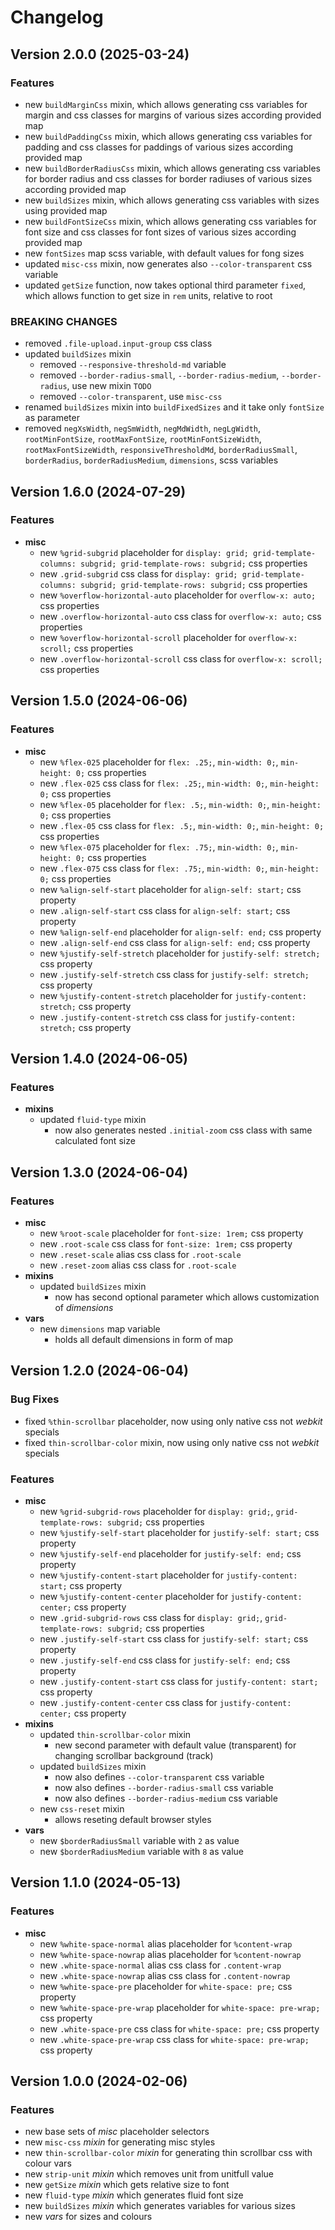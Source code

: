 # Changelog

## Version 2.0.0 (2025-03-24)

### Features

- new `buildMarginCss` mixin, which allows generating css variables for margin and css classes for margins of various sizes according provided map
- new `buildPaddingCss` mixin, which allows generating css variables for padding and css classes for paddings of various sizes according provided map
- new `buildBorderRadiusCss` mixin, which allows generating css variables for border radius and css classes for border radiuses of various sizes according provided map
- new `buildSizes` mixin, which allows generating css variables with sizes using provided map
- new `buildFontSizeCss` mixin, which allows generating css variables for font size and css classes for font sizes of various sizes according provided map
- new `fontSizes` map scss variable, with default values for fong sizes
- updated `misc-css` mixin, now generates also `--color-transparent` css variable
- updated `getSize` function, now takes optional third parameter `fixed`, which allows function to get size in `rem` units, relative to root

### BREAKING CHANGES

- removed `.file-upload.input-group` css class
- updated `buildSizes` mixin
    - removed `--responsive-threshold-md` variable
    - removed `--border-radius-small`, `--border-radius-medium`, `--border-radius`, use new mixin `TODO`
    - removed `--color-transparent`, use `misc-css`
- renamed `buildSizes` mixin into `buildFixedSizes` and it take only `fontSize` as parameter
- removed `negXsWidth`, `negSmWidth`, `negMdWidth`, `negLgWidth`, `rootMinFontSize`, `rootMaxFontSize`, `rootMinFontSizeWidth`, `rootMaxFontSizeWidth`, `responsiveThresholdMd`, `borderRadiusSmall`, `borderRadius`, `borderRadiusMedium`, `dimensions`,  scss variables

## Version 1.6.0 (2024-07-29)

### Features

- **misc**
    - new `%grid-subgrid` placeholder for `display: grid; grid-template-columns: subgrid; grid-template-rows: subgrid;` css properties
    - new `.grid-subgrid` css class for `display: grid; grid-template-columns: subgrid; grid-template-rows: subgrid;` css properties
    - new `%overflow-horizontal-auto` placeholder for `overflow-x: auto;` css properties
    - new `.overflow-horizontal-auto` css class for `overflow-x: auto;` css properties
    - new `%overflow-horizontal-scroll` placeholder for `overflow-x: scroll;` css properties
    - new `.overflow-horizontal-scroll` css class for `overflow-x: scroll;` css properties

## Version 1.5.0 (2024-06-06)

### Features

- **misc**
    - new `%flex-025` placeholder for `flex: .25;`, `min-width: 0;`, `min-height: 0;` css properties
    - new `.flex-025` css class for `flex: .25;`, `min-width: 0;`, `min-height: 0;` css properties
    - new `%flex-05` placeholder for `flex: .5;`, `min-width: 0;`, `min-height: 0;` css properties
    - new `.flex-05` css class for `flex: .5;`, `min-width: 0;`, `min-height: 0;` css properties
    - new `%flex-075` placeholder for `flex: .75;`, `min-width: 0;`, `min-height: 0;` css properties
    - new `.flex-075` css class for `flex: .75;`, `min-width: 0;`, `min-height: 0;` css properties
    - new `%align-self-start` placeholder for `align-self: start;` css property
    - new `.align-self-start` css class for `align-self: start;` css property
    - new `%align-self-end` placeholder for `align-self: end;` css property
    - new `.align-self-end` css class for `align-self: end;` css property
    - new `%justify-self-stretch` placeholder for `justify-self: stretch;` css property
    - new `.justify-self-stretch` css class for `justify-self: stretch;` css property
    - new `%justify-content-stretch` placeholder for `justify-content: stretch;` css property
    - new `.justify-content-stretch` css class for `justify-content: stretch;` css property

## Version 1.4.0 (2024-06-05)

### Features

- **mixins**
    - updated `fluid-type` mixin
        - now also generates nested `.initial-zoom` css class with same calculated font size

## Version 1.3.0 (2024-06-04)

### Features

- **misc**
    - new `%root-scale` placeholder for `font-size: 1rem;` css property
    - new `.root-scale` css class for `font-size: 1rem;` css property
    - new `.reset-scale` alias css class for `.root-scale`
    - new `.reset-zoom` alias css class for `.root-scale`
- **mixins**
    - updated `buildSizes` mixin
        - now has second optional parameter which allows customization of *dimensions*
- **vars**
    - new `dimensions` map variable
        - holds all default dimensions in form of map

## Version 1.2.0 (2024-06-04)

### Bug Fixes

- fixed `%thin-scrollbar` placeholder, now using only native css not *webkit* specials
- fixed `thin-scrollbar-color` mixin, now using only native css not *webkit* specials

### Features

- **misc**
    - new `%grid-subgrid-rows` placeholder for `display: grid;`, `grid-template-rows: subgrid;` css properties
    - new `%justify-self-start` placeholder for `justify-self: start;` css property
    - new `%justify-self-end` placeholder for `justify-self: end;` css property
    - new `%justify-content-start` placeholder for `justify-content: start;` css property
    - new `%justify-content-center` placeholder for `justify-content: center;` css property
    - new `.grid-subgrid-rows` css class for `display: grid;`, `grid-template-rows: subgrid;` css properties
    - new `.justify-self-start` css class for `justify-self: start;` css property
    - new `.justify-self-end` css class for `justify-self: end;` css property
    - new `.justify-content-start` css class for `justify-content: start;` css property
    - new `.justify-content-center` css class for `justify-content: center;` css property
- **mixins**
    - updated `thin-scrollbar-color` mixin
        - new second parameter with default value (transparent) for changing scrollbar background (track)
    - updated `buildSizes` mixin
        - now also defines `--color-transparent` css variable
        - now also defines `--border-radius-small` css variable
        - now also defines `--border-radius-medium` css variable
    - new `css-reset` mixin
        - allows reseting default browser styles
- **vars**
    - new `$borderRadiusSmall` variable with `2` as value
    - new `$borderRadiusMedium` variable with `8` as value

## Version 1.1.0 (2024-05-13)

### Features

- **misc**
    - new `%white-space-normal` alias placeholder for `%content-wrap`
    - new `%white-space-nowrap` alias placeholder for `%content-nowrap`
    - new `.white-space-normal` alias css class for `.content-wrap`
    - new `.white-space-nowrap` alias css class for `.content-nowrap`
    - new `%white-space-pre` placeholder for `white-space: pre;` css property
    - new `%white-space-pre-wrap` placeholder for `white-space: pre-wrap;` css property
    - new `.white-space-pre` css class for `white-space: pre;` css property
    - new `.white-space-pre-wrap` css class for `white-space: pre-wrap;` css property


## Version 1.0.0 (2024-02-06)

### Features

- new base sets of *misc* placeholder selectors
- new `misc-css` *mixin* for generating misc styles
- new `thin-scrollbar-color` *mixin* for generating thin scrollbar css with colour vars
- new `strip-unit` *mixin* which removes unit from unitfull value
- new `getSize` *mixin* which gets relative size to font
- new `fluid-type` *mixin* which generates fluid font size
- new `buildSizes` *mixin* which generates variables for various sizes
- new *vars* for sizes and colours
